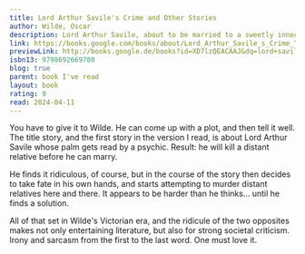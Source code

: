 ```yaml
---  
title: Lord Arthur Savile's Crime and Other Stories  
author: Wilde, Oscar  
description: Lord Arthur Savile, about to be married to a sweetly innocent maiden, learns to his horror that a psychic can see a crime of violence in his palm. The clairvoyant tells Saville that before he can marry his beloved, he must murder a distant relative. What follows is a hilarious account of Lord Saville's various failed attempts through poison, explosives and more to do the terrible deed. After the last frustrating attempt he decides he rather murder the psychic instead!  
link: https://books.google.com/books/about/Lord_Arthur_Savile_s_Crime_The_Portrait.html?hl=&id=XD7lzQEACAAJ  
previewLink: http://books.google.de/books?id=XD7lzQEACAAJ&dq=lord+saville+crime&hl=&as_pt=BOOKS&cd=5&source=gbs_api  
isbn13: 9798692669780  
blog: true  
parent: book I've read  
layout: book  
rating: 9  
read: 2024-04-11  
---  
```

  
You have to give it to Wilde.  He can come up with a plot, and then tell it well.  The title story, and the first story in the version I read, is about Lord Arthur Savile whose palm gets read by a psychic. Result: he will kill a distant relative before he can marry.  
  
He finds it ridiculous, of course, but in the course of the story then decides to take fate in his own hands, and starts attempting to murder distant relatives here and there.  It appears to be harder than he thinks... until he finds a solution.  
  
All of that set in Wilde's Victorian era, and the ridicule of the two opposites makes not only entertaining literature, but also for strong societal criticism.  Irony and sarcasm from the first to the last word.  One must love it.
